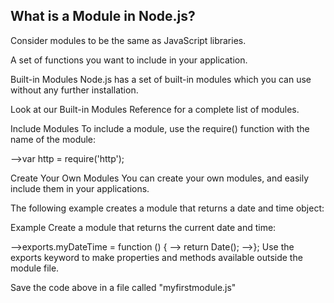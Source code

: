 <h2>What is a Module in Node.js?</h2>
Consider modules to be the same as JavaScript libraries.

A set of functions you want to include in your application.

Built-in Modules
Node.js has a set of built-in modules which you can use without any further installation.

Look at our Built-in Modules Reference for a complete list of modules.

Include Modules
To include a module, use the require() function with the name of the module:

-->var http = require('http');


Create Your Own Modules
You can create your own modules, and easily include them in your applications.

The following example creates a module that returns a date and time object:

Example
Create a module that returns the current date and time:

-->exports.myDateTime = function () {
-->  return Date();
-->};
Use the exports keyword to make properties and methods available outside the module file.

Save the code above in a file called "myfirstmodule.js"